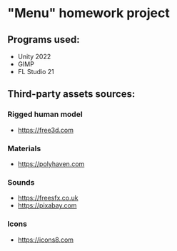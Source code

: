 # "Menu" homework project

## Programs used:
- Unity 2022
- GIMP
- FL Studio 21

## Third-party assets sources:
### Rigged human model
- https://free3d.com
### Materials
- https://polyhaven.com
### Sounds
- https://freesfx.co.uk
- https://pixabay.com
### Icons
- https://icons8.com

